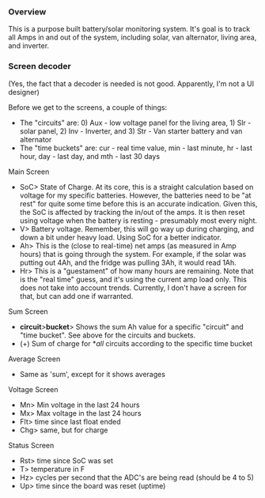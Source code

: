 ### Overview
This is a purpose built battery/solar monitoring system.  It's goal is to track all Amps in and out of the system, including solar, van alternator, living area, and inverter.

### Screen decoder
(Yes, the fact that a decoder is needed is not good.  Apparently, I'm not a UI designer)

Before we get to the screens, a couple of things:
-  The "circuits" are: 0) Aux - low voltage panel for the living area, 1) Slr - solar panel, 2) Inv - Inverter, and 3) Str - Van starter battery and van alternator
-  The "time buckets" are: cur - real time value, min - last minute, hr - last hour, day - last day, and mth - last 30 days

Main Screen
-  SoC> State of Charge.  At its core, this is a straight calculation based on voltage for my specific batteries.  However, the batteries need to be "at rest" for quite some time before this is an accurate indication.  Given this, the SoC is affected by tracking the in/out of the amps.  It is then reset using voltage when the battery is resting - presumably most every night.
-  V> Battery voltage.  Remember, this will go way up during charging, and down a bit under heavy load.  Using SoC for a better indicator.
-  Ah> This is the (close to real-time) net amps (as measured in Amp hours) that is going through the system.  For example, if the solar was putting out 4Ah, and the fridge was pulling 3Ah, it would read 1Ah.
-  Hr> This is a "guestament" of how many hours are remaining.  Note that is the "real time" guess, and it's using the current amp load only.  This does not take into account trends.  Currently, I don't have a screen for that, but can add one if warranted.

Sum Screen
-  __circuit__>__bucket__> Shows the sum Ah value for a specific "circuit" and "time bucket".  See above for the circuits and buckets.
-  (+) Sum of charge for **all* circuits according to the specific time bucket

Average Screen
-  Same as 'sum', except for it shows averages

Voltage Screen
-  Mn> Min voltage in the last 24 hours
-  Mx> Max voltage in the last 24 hours
-  Flt> time since last float ended
-  Chg> same, but for charge

Status Screen
-  Rst> time since SoC was set
-  T> temperature in F
-  Hz> cycles per second that the ADC's are being read  (should be 4 to 5)
-  Up> time since the board was reset (uptime)


